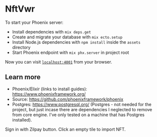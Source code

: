 # NftVwr

To start your Phoenix server:

  * Install dependencies with `mix deps.get`
  * Create and migrate your database with `mix ecto.setup`
  * Install Node.js dependencies with `npm install` inside the `assets` directory
  * Start Phoenix endpoint with `mix phx.server` in project root

Now you can visit [`localhost:4001`](http://localhost:4001) from your browser.

## Learn more

  * Phoenix/Elixir (links to install guides): https://www.phoenixframework.org/
  * Source: https://github.com/phoenixframework/phoenix
  * Postgres: https://www.postgresql.org/ 
  (Postgres - not needed for the project, but just incase there are dependencies I neglected to remove from core engine. I've only tested on a machine that has Postgres installed).


Sign in with Zilpay button.  Click an empty tile to import NFT.